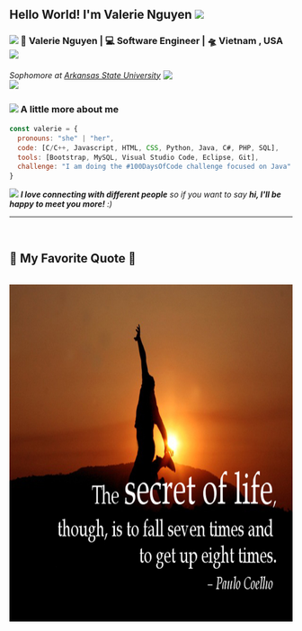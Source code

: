 
<h2> Hello World! I'm Valerie Nguyen <img src="https://media.giphy.com/media/mGcNjsfWAjY5AEZNw6/giphy.gif" width="50"></h2>

<h3><img src="https://giphy.com/embed/WUlplcMpOCEmTGBtBW" width="30"> 🙎 Valerie Nguyen | 💻 Software Engineer | 🛸 Vietnam , USA <img src="https://giphy.com/embed/WUlplcMpOCEmTGBtBW" width="30"></h3>
<img align='right' src="https://giphy.com/embed/ieyl9zmCjO4b4t6qoY" width="230">
<p><em>Sophomore at <a href="https://www.astate.edu/">Arkansas State University</a><img src="https://giphy.com/embed/fYSnHlufseco8Fh93Z" width="30"></em></p>


### <img src="https://giphy.com/embed/VgCDAzcKvsR6OM0uWg" width="50"> A little more about me

```javascript
const valerie = {
  pronouns: "she" | "her",
  code: [C/C++, Javascript, HTML, CSS, Python, Java, C#, PHP, SQL],
  tools: [Bootstrap, MySQL, Visual Studio Code, Eclipse, Git],
  challenge: "I am doing the #100DaysOfCode challenge focused on Java"
}
```

<img src="https://giphy.com/embed/LnQjpWaON8nhr21vNW" width="60"> <em><b>I love connecting with different people</b> so if you want to say <b>hi, I'll be happy to meet you more!</b> :)</em>

---

<br>
<h2>📑 My Favorite Quote 📑</h2>
<br>
<a href="#" target="_blank">
  <img src="images/quote-by-paulo-coelho.jpg" width="1000" height="600" alt="valerienguyen-favorite-quote" />
</a>